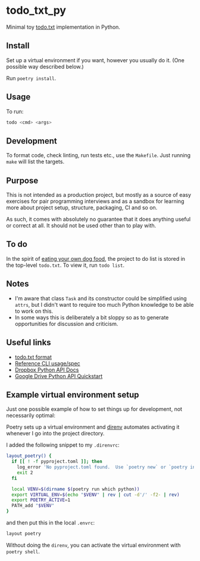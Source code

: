 # todo_txt_py

Minimal toy [todo.txt][todo-txt-github] implementation in Python.

## Install

Set up a virtual environment if you want, however you usually do it. (One
possible way described below.)

Run `poetry install`.

## Usage

To run:

```bash
todo <cmd> <args>
```

## Development

To format code, check linting, run tests etc., use the `Makefile`. Just running
`make` will list the targets.

## Purpose

This is not intended as a production project, but mostly as a source of easy
exercises for pair programming interviews and as a sandbox for learning more
about project setup, structure, packaging, CI and so on.

As such, it comes with absolutely no guarantee that it does anything useful or
correct at all. It should not be used other than to play with.

## To do

In the spirit of [eating your own dog food][dog-food], the project to do list is
stored in the top-level `todo.txt`. To view it, run `todo list`.

## Notes

- I'm aware that class `Task` and its constructor could be simplified using
  `attrs`, but I didn't want to require too much Python knowledge to be able to
  work on this.
- In some ways this is deliberately a bit sloppy so as to generate opportunities
  for discussion and criticism.

## Useful links

- [todo.txt format][todo-txt-format]
- [Reference CLI usage/spec][todo-txt-cli]
- [Dropbox Python API  Docs][dropbox-api]
- [Google Drive Python API Quickstart][google-drive-api]

## Example virtual environment setup

Just one possible example of how to set things up for development, not
necessarily optimal:

Poetry sets up a virtual environment and [direnv][direnv] automates
activating it whenever I go into the project directory.

I added the following snippet to my `.direnvrc`:

```bash
layout_poetry() {
  if [[ ! -f pyproject.toml ]]; then
    log_error 'No pyproject.toml found.  Use `poetry new` or `poetry init` to create one first.'
    exit 2
  fi

  local VENV=$(dirname $(poetry run which python))
  export VIRTUAL_ENV=$(echo "$VENV" | rev | cut -d'/' -f2- | rev)
  export POETRY_ACTIVE=1
  PATH_add "$VENV"
}
```

and then put this in the local `.envrc`:

```bash
layout poetry
```

Without doing the `direnv`, you can activate the virtual environment with
`poetry shell`.

[direnv]: https://direnv.net/
[dog-food]: https://en.wikipedia.org/wiki/Eating_your_own_dog_food
[todo-txt-github]: https://github.com/todotxt
[todo-txt-format]: https://github.com/todotxt/todo.txt
[todo-txt-cli]: https://github.com/todotxt/todo.txt-cli
[dropbox-api]: https://www.dropbox.com/developers/documentation/python
[google-drive-api]: https://developers.google.com/drive/api/v3/quickstart/python
